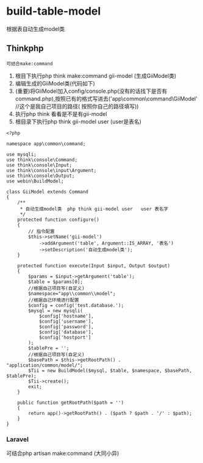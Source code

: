 # build-table-model

根据表自动生成model类

## Thinkphp

    可结合make:command

1. 根目下执行php think make:command gii-model (生成GiiModel类)
2. 编辑生成的GiiModel类(代码如下)
3. (重要)将GiiModel加入config/console.php(没有的话找下是否有command.php),按照已有的格式写进去('app\common\command\GiiModel' //这个是我自己项目的路径(
   按照你自己的路径填写))
4. 执行php think 看看是不是有gii-model
5. 根目录下执行php think gii-model user (user是表名)

~~~
<?php

namespace app\common\command;

use mysqli;
use think\console\Command;
use think\console\Input;
use think\console\input\Argument;
use think\console\Output;
use webin\BuildModel;

class GiiModel extends Command
{
    /**
     * 自动生成model类  php think gii-model user   user 表名字
     */
    protected function configure()
    {
        // 指令配置
        $this->setName('gii-model')
            ->addArgument('table', Argument::IS_ARRAY, '表名')
            ->setDescription('自动生成model类');
    }

    protected function execute(Input $input, Output $output)
    {
        $params = $input->getArgument('table');
        $table = $params[0];
        //根据自己项目写(自定义)
        $namespace="app\\common\\model";
        //根据自己环境进行配置
        $config = config('test.database.');
        $mysql = new mysqli(
            $config['hostname'],
            $config['username'],
            $config['password'],
            $config['database'],
            $config['hostport']
        );
        $tablePre = '';
        //根据自己项目写(自定义)
        $basePath = $this->getRootPath() . "application/common/model/";
        $Tii = new BuildModel($mysql, $table, $namespace, $basePath, $tablePre);
        $Tii->create();
        exit;
    }

    public function getRootPath($path = '')
    {
        return app()->getRootPath() . ($path ? $path . '/' : $path);
    }
}

~~~

### Laravel

可结合php artisan make:command  (大同小异)

